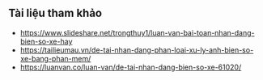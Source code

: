 ## Tài liệu tham khảo
- https://www.slideshare.net/trongthuy1/luan-van-bai-toan-nhan-dang-bien-so-xe-hay
- https://tailieumau.vn/de-tai-nhan-dang-phan-loai-xu-ly-anh-bien-so-xe-bang-phan-mem/
- https://luanvan.co/luan-van/de-tai-nhan-dang-bien-so-xe-61020/

